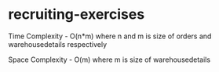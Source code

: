 # recruiting-exercises

Time Complexity - O(n*m) where n and m is size of orders and warehousedetails respectively

Space Complexity - O(m) where m is size of warehousedetails
